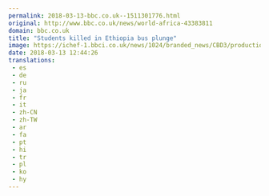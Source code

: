 ```yaml
---
permalink: 2018-03-13-bbc.co.uk--1511301776.html
original: http://www.bbc.co.uk/news/world-africa-43383811
domain: bbc.co.uk
title: "Students killed in Ethiopia bus plunge"
image: https://ichef-1.bbci.co.uk/news/1024/branded_news/CBD3/production/_100397125_mapethi.png
date: 2018-03-13 12:44:26
translations: 
 - es
 - de
 - ru
 - ja
 - fr
 - it
 - zh-CN
 - zh-TW
 - ar
 - fa
 - pt
 - hi
 - tr
 - pl
 - ko
 - hy
---
```


